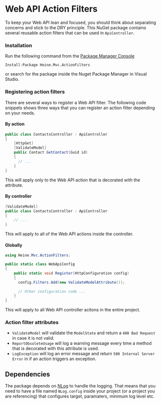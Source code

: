# Web API Action Filters
To keep your Web API lean and focused, you should think about separating concerns and stick to the DRY principle. This NuGet package contains several reusable action filters that can be used in `ApiController`.

### Installation
Run the following command from the [Package Manager Console](https://docs.nuget.org/ndocs/tools/package-manager-console)

```Install-Package Heine.Mvc.ActionFilters```

or search for the package inside the Nuget Package Manager in Visual Studio.

### Registering action filters
There are several ways to register a Web API filter. The following code snippets shows three ways that you can register an action filter depending on your needs.

#### By action
```csharp
public class ContactsController : ApiController
{
    [HttpGet]
    [ValidateModel]
    public Contact GetContact(Guid id)
    {
      // ...
    }
}
```
This will apply only to the Web API action that is decorated with the attribute.

#### By controller
```csharp
[ValidateModel]
public class ContactsController : ApiController
{
    // ...
}
```
This will apply to all of the Web API actions inside the controller.

#### Globally
```csharp
using Heine.Mvc.ActionFilters;

public static class WebApiConfig
{
    public static void Register(HttpConfiguration config)
    {
      config.Filters.Add(new ValidateModelAttribute());
    
      // Other configuration code ...
    }
}
```
This will apply to all Web API controller acitons in the entire project.

### Action filter attributes
* `ValidateModel` will validate the `ModelState` and return a `400 Bad Request` in case it is not valid.
* `ReportObsoleteUsage` will log a warning message every time a method that is decorated with this attribute is used.
* `LogException` will log an error message and return `500 Internal Server Error` in if an action triggers an exception.

## Dependencies
The package depends on [NLog](http://nlog-project.org/) to handle the logging. That means that you need to have a file named `NLog.config` inside your project (or a project you are referencing) that configures target, paramaters, minimum log level etc.
